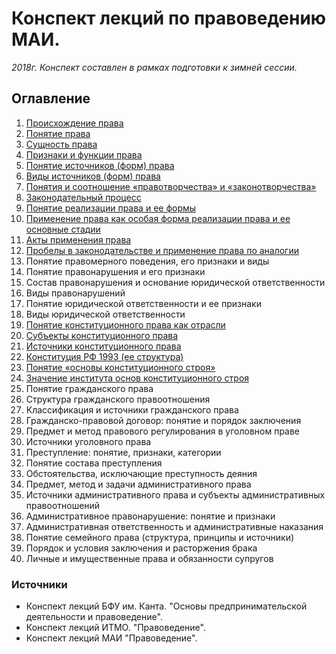 # Конспект лекций по правоведению МАИ.

*2018г. Конспект составлен в рамках подготовки к зимней сессии.*

## Оглавление

1. [Происхождение права](01.md)
2. [Понятие права](02.md)
3. [Сущность права](03.md)
4. [Признаки и функции права](04.md)
5. [Понятие источников (форм) права](05.md)
6. [Виды источников (форм) права](06.md)
7. [Понятия и соотношение «правотворчества» и «законотворчества»](07.md)
8. [Законодательный процесс](08.md)
9. [Понятие реализации права и ее формы](09.md)
10. [Применение права как особая форма реализации права и ее основные стадии](10.md)
11. [Акты применения права](11.md)
12. [Пробелы в законодательстве и применение права по аналогии](12.md)
13. Понятие правомерного поведения, его признаки и виды
14. Понятие правонарушения и его признаки
15. Состав правонарушения и основание юридической ответственности
16. Виды правонарушений
17. Понятие юридической ответственности и ее признаки
18. Виды юридической ответственности
19. [Понятие конституционного права как отрасли](19.md)
20. [Субъекты конституционного права](20.md)
21. [Источники конституционного права](21.md)
22. [Конституция РФ 1993 (ее структура)](22.md)
23. [Понятие «основы конституционного строя»](23.md)
24. [Значение института основ конституционного строя](24.md)
25. Понятие гражданского права
26. Структура гражданского правоотношения
27. Классификация и источники гражданского права
28. Гражданско-правовой договор: понятие и порядок заключения
29. Предмет и метод правового регулирования в уголовном праве
30. Источники уголовного права
31. Преступление: понятие, признаки, категории
32. Понятие состава преступления
33. Обстоятельства, исключающие преступность деяния
34. Предмет, метод и задачи административного права
35. Источники административного права и субъекты административных правоотношений
36. Административное правонарушение: понятие и признаки
37. Административная ответственность и административные наказания
38. Понятие семейного права (структура, принципы и источники)
39. Порядок и условия заключения и расторжения брака
40. Личные и имущественные права и обязанности супругов

### Источники

- Конспект лекций БФУ им. Канта. "Основы предпринимательской деятельности и правоведение".
- Конспект лекций ИТМО. "Правоведение".
- Конспект лекций МАИ "Правоведение".

